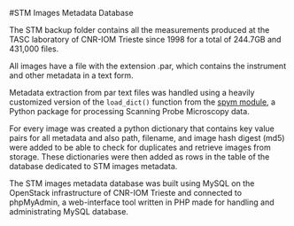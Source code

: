 #STM Images Metadata Database

The STM backup folder contains all the measurements produced at the TASC laboratory  of CNR-IOM Trieste since 1998 for a total of 244.7GB and 431,000 files.

All images have a file with the extension .par, which contains the instrument and other metadata in a text form.

Metadata extraction from par text files was handled using a heavily customized version of the `load_dict()` function from the [spym module](https://pypi.org/project/spym/ "spym"), a Python package for processing Scanning Probe Microscopy data. 

For every image was created a python dictionary that contains key value pairs for all metadata and also path, filename, and image hash digest (md5) were added to be able to check for duplicates and retrieve images from storage.
These dictionaries were then added as rows in the table of the database dedicated to STM images metadata.

The STM images metadata database was built using MySQL on the OpenStack infrastructure of CNR-IOM Trieste and connected to 
phpMyAdmin, a web-interface tool written in PHP made for handling and administrating MySQL database. 